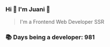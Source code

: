 ### Hi 👋 I&#39;m Juani 🦁

> I&#39;m a Frontend Web Developer SSR

### 📚 Days being a developer: 981
